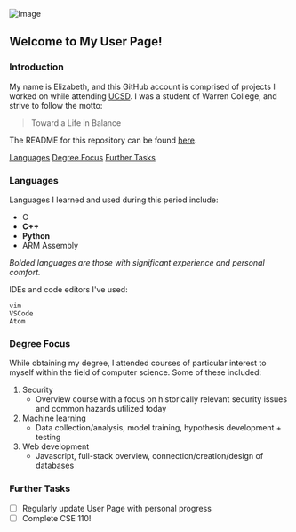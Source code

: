 ![Image](https://kpbs.media.clients.ellingtoncms.com/img/photos/2018/07/17/CAMD8290.jpg)

## Welcome to My User Page!

### Introduction

My name is Elizabeth, and this GitHub account is comprised of projects I worked on while attending [UCSD](https://ucsd.edu/). I was a student of Warren College, and strive to follow the motto:
> Toward a Life in Balance

The README for this repository can be found [here](README.md).

[Languages](https://github.com/elc049/GitHubPages/blob/main/index.md#languages)
[Degree Focus](https://github.com/elc049/GitHubPages/blob/main/index.md#degree-focus)
[Further Tasks](https://github.com/elc049/GitHubPages/blob/main/index.md#further-tasks)

### Languages

Languages I learned and used during this period include:

- C
- **C++**
- **Python**
- ARM Assembly

*Bolded languages are those with significant experience and personal comfort.*

IDEs and code editors I've used:

```
vim
VSCode
Atom
```
### Degree Focus

While obtaining my degree, I attended courses of particular interest to myself within the field of computer science. Some of these included:

1. Security
   - Overview course with a focus on historically relevant security issues and common hazards utilized today
2. Machine learning
   - Data collection/analysis, model training, hypothesis development + testing
3. Web development
   - Javascript, full-stack overview, connection/creation/design of databases

### Further Tasks

- [ ] Regularly update User Page with personal progress
- [ ] Complete CSE 110!
